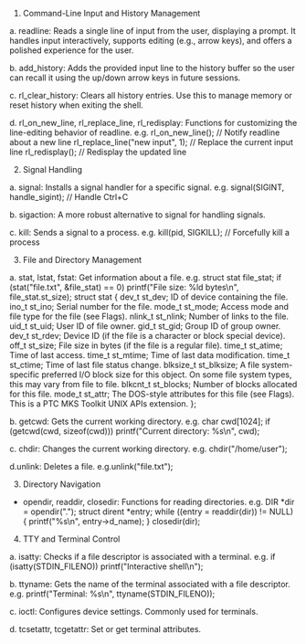 1. Command-Line Input and History Management

a. readline:
Reads a single line of input from the user, displaying a prompt.
It handles input interactively, supports editing (e.g., arrow keys),
and offers a polished experience for the user.

b. add_history:
Adds the provided input line to the history buffer so the user can recall 
it using the up/down arrow keys in future sessions.

c. rl_clear_history: 
Clears all history entries. Use this to manage memory 
or reset history when exiting the shell.

d. rl_on_new_line, rl_replace_line, rl_redisplay: 
Functions for customizing the line-editing behavior of readline.
e.g.	rl_on_new_line();              // Notify readline about a new line
		rl_replace_line("new input", 1); // Replace the current input line
		rl_redisplay();                // Redisplay the updated line

2. Signal Handling

a. signal: 
Installs a signal handler for a specific signal.
e.g. signal(SIGINT, handle_sigint); // Handle Ctrl+C

b. sigaction:
A more robust alternative to signal for handling signals.

c. kill: Sends a signal to a process.
e.g. kill(pid, SIGKILL); // Forcefully kill a process

3. File and Directory Management

a. stat, lstat, fstat: Get information about a file.
e.g. struct stat file_stat;
	if (stat("file.txt", &file_stat) == 0) 
		printf("File size: %ld bytes\n", file_stat.st_size);
struct stat {
	dev_t st_dev; ID of device containing the file.
	ino_t st_ino; Serial number for the file.
	mode_t st_mode; Access mode and file type for the file (see Flags).
	nlink_t st_nlink; Number of links to the file.
	uid_t st_uid; User ID of file owner.
	gid_t st_gid; Group ID of group owner.
	dev_t st_rdev; Device ID (if the file is a character or block special device).
	off_t st_size; File size in bytes (if the file is a regular file).
	time_t st_atime; Time of last access.
	time_t st_mtime; Time of last data modification.
	time_t st_ctime; Time of last file status change.
	blksize_t st_blksize; A file system-specific preferred I/O block size for this object. 
						On some file system types, this may vary from file to file.
	blkcnt_t st_blocks; Number of blocks allocated for this file.
	mode_t st_attr; The DOS-style attributes for this file (see Flags). 
					This is a PTC MKS Toolkit UNIX APIs extension.
}; 

b. getcwd: Gets the current working directory.
e.g. char cwd[1024];
	if (getcwd(cwd, sizeof(cwd)))
	printf("Current directory: %s\n", cwd);

c. chdir: Changes the current working directory.
e.g. chdir("/home/user");

d.unlink: Deletes a file.
e.g.unlink("file.txt");

3. Directory Navigation
- opendir, readdir, closedir: Functions for reading directories.
e.g. DIR *dir = opendir(".");
	struct dirent *entry;
	while ((entry = readdir(dir)) != NULL)
	{
	printf("%s\n", entry->d_name);
	}
	closedir(dir);

4. TTY and Terminal Control

a. isatty: Checks if a file descriptor is associated with a terminal.
e.g. if (isatty(STDIN_FILENO))
		printf("Interactive shell\n");

b. ttyname: Gets the name of the terminal associated with a file descriptor.
e.g. printf("Terminal: %s\n", ttyname(STDIN_FILENO));

c. ioctl: Configures device settings. Commonly used for terminals.

d. tcsetattr, tcgetattr: Set or get terminal attributes.
